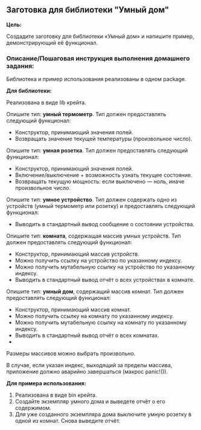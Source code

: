 ## Заготовка для библиотеки "Умный дом"

**Цель:**

Создадите заготовку для библиотеки «Умный дом» и напишите пример, демонстрирующий её функционал.


### Описание/Пошаговая инструкция выполнения домашнего задания:
Библиотека и пример использования реализованы в одном package.

**Для библиотеки:**

Реализована в виде lib крейта.

Опишите тип: **умный термометр**. 
Тип должен предоставлять следующий функционал:

- Конструктор, принимающий значения полей.
- Возвращать значение текущей температуры (произвольное число).

Опишите тип: **умная розетка**. 
Тип должен предоставлять следующий функционал:

- Конструктор, принимающий значения полей.
- Включение/выключение + возможность узнать текущее состояние.
- Возвращать текущую мощность: если выключено — ноль, иначе произвольное число.

Опишите тип: **умное устройство**. 
Тип должен содержать одно из устройств (умный термометр или розетку) и предоставлять следующий функционал:

- Выводить в стандартный вывод сообщение о состоянии устройства.


Опишите тип: **комната**, содержащая массив умных устройств. 
Тип должен предоставлять следующий функционал:

- Конструктор, принимающий массив устройств.
- Можно получить ссылку на устройство по указанному индексу.
- Можно получить мутабельную ссылку на устройство по указанному индексу.
- Выводить в стандартный вывод отчёт о всех устройствах в комнате.

Опишите тип: **умный дом**, содержащий массив комнат. 
Тип должен предоставлять следующий функционал:

- Конструктор, принимающий массив комнат.
- Можно получить ссылку на комнату по указанному индексу.
- Можно получить мутабельную ссылку на комнату по указанному индексу.
- Выводить в стандартный вывод отчёт о всех комнатах.
- 
Размеры массивов можно выбрать произвольно.

В случае, если указан индекс, выходящий за пределы массива, приложение должно аварийно завершаться (макрос panic!()).

**Для примера использования:**

1. Реализована в виде bin крейта.
1. Создайте экземпляр умного дома и выведете отчёт о его содержимом.
1. Для уже созданного экземпляра дома выключите умную розетку в одной из комнат. Снова выведите отчёт.